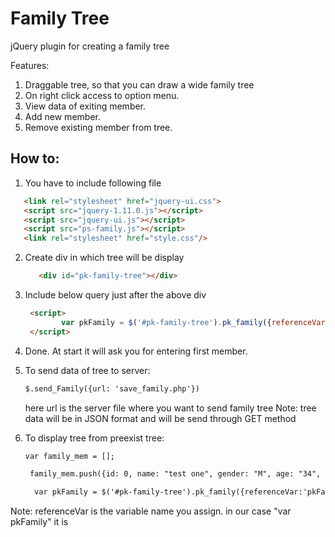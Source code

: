 Family Tree
===========

jQuery plugin for creating a family tree

Features:

1. Draggable tree, so that you can draw a wide family tree
2. On right click access to option menu.
3. View data of exiting member.
4. Add new member.
5. Remove existing member from tree.



How to:
-----------------------------------------------------------
1. You have to include following file

 ```html
    <link rel="stylesheet" href="jquery-ui.css">
    <script src="jquery-1.11.0.js"></script>
    <script src="jquery-ui.js"></script>
    <script src="ps-family.js"></script>
    <link rel="stylesheet" href="style.css"/>
```
2. Create div in which tree will be display
     ```html
        <div id="pk-family-tree"></div>
    ```
3. Include below query just after the above div 
    ```html
     <script>
            var pkFamily = $('#pk-family-tree').pk_family({referenceVar:'pkFamily'});
     </script>
    ```
4. Done. At start it will ask you for entering first member.

5. To send data of tree to server:
    ```html
    $.send_Family({url: 'save_family.php'})
    ```
   here url is the server file where you want to send family tree
Note: tree data will be in JSON format and will be send through GET method

6. To display tree from preexist tree:
    ```html    
    var family_mem = [];
    ```
    ```html
     family_mem.push({id: 0, name: "test one", gender: "M", age: "34", pic: "img/profile.png"});
   ```
   ```html
     var pkFamily = $('#pk-family-tree').pk_family({referenceVar:'pkFamily', family: family_mem});
   ```
Note: referenceVar is the variable name you assign. in our case "var pkFamily" it is
